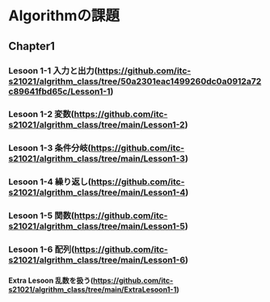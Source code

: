 # Algorithmの課題<br>
## Chapter1<br>
### Lesoon 1-1 入力と出力(https://github.com/itc-s21021/algrithm_class/tree/50a2301eac1499260dc0a0912a72c89641fbd65c/Lesson1-1)<br>
### Lesoon 1-2 変数(https://github.com/itc-s21021/algrithm_class/tree/main/Lesson1-2)<br>
### Lesoon 1-3 条件分岐(https://github.com/itc-s21021/algrithm_class/tree/main/Lesson1-3)<br>
### Lesoon 1-4 繰り返し(https://github.com/itc-s21021/algrithm_class/tree/main/Lesson1-4)<br>
### Lesoon 1-5 関数(https://github.com/itc-s21021/algrithm_class/tree/main/Lesson1-5)<br>
### Lesoon 1-6 配列(https://github.com/itc-s21021/algrithm_class/tree/main/Lesson1-6)<br>
#### Extra Lesoon 乱数を扱う(https://github.com/itc-s21021/algrithm_class/tree/main/ExtraLesoon1-1)

